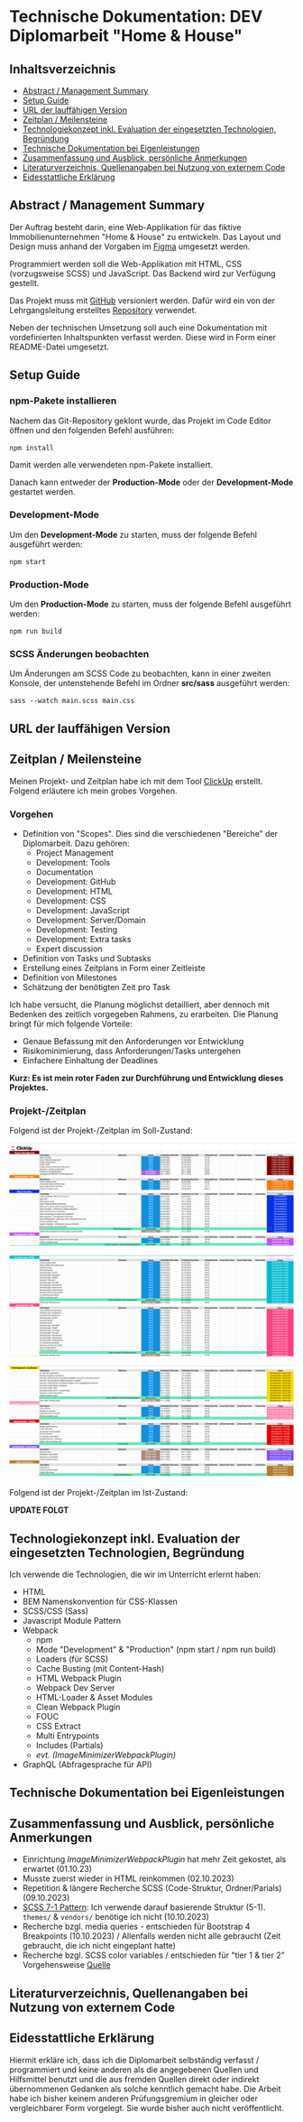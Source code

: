 # Technische Dokumentation: DEV Diplomarbeit "Home & House"

## Inhaltsverzeichnis

- [Abstract / Management Summary](#abstract--management-summary)
- [Setup Guide](#setup-guide)
- [URL der lauffähigen Version](#url-der-lauffähigen-version)
- [Zeitplan / Meilensteine](#zeitplan--meilensteine)
- [Technologiekonzept inkl. Evaluation der eingesetzten Technologien, Begründung](#technologiekonzept-inkl-evaluation-der-eingesetzten-technologien-begründung)
- [Technische Dokumentation bei Eigenleistungen](#technische-dokumentation-bei-eigenleistungen)
- [Zusammenfassung und Ausblick, persönliche Anmerkungen](#zusammenfassung-und-ausblick-persönliche-anmerkungen)
- [Literaturverzeichnis, Quellenangaben bei Nutzung von externem Code](#literaturverzeichnis-quellenangaben-bei-nutzung-von-externem-code)
- [Eidesstattliche Erklärung ](#eidesstattliche-erklärung)

## Abstract / Management Summary

Der Auftrag besteht darin, eine Web-Applikation für das fiktive Immobilienunternehmen "Home & House" zu entwickeln. Das Layout und Design muss anhand der Vorgaben im [Figma](https://bit.ly/3trxvOW) umgesetzt werden.

Programmiert werden soll die Web-Applikation mit HTML, CSS (vorzugsweise SCSS) und JavaScript. Das Backend wird zur Verfügung gestellt.

Das Projekt muss mit [GitHub](https://github.com/) versioniert werden. Dafür wird ein von der Lehrgangsleitung erstelltes [Repository](https://github.com/WebProfessionals/dev23_lea) verwendet.

Neben der technischen Umsetzung soll auch eine Dokumentation mit vordefinierten Inhaltspunkten verfasst werden. Diese wird in Form einer README-Datei umgesetzt.

## Setup Guide

### npm-Pakete installieren

Nachem das Git-Repository geklont wurde, das Projekt im Code Editor öffnen und den folgenden Befehl ausführen:

```
npm install
```

Damit werden alle verwendeten npm-Pakete installiert.

Danach kann entweder der **Production-Mode** oder der **Development-Mode** gestartet werden.

### Development-Mode

Um den **Development-Mode** zu starten, muss der folgende Befehl ausgeführt werden:

```
npm start
```

### Production-Mode

Um den **Production-Mode** zu starten, muss der folgende Befehl ausgeführt werden:

```
npm run build
```

### SCSS Änderungen beobachten

Um Änderungen am SCSS Code zu beobachten, kann in einer zweiten Konsole, der untenstehende Befehl im Ordner **src/sass** ausgeführt werden:

```
sass --watch main.scss main.css
```

## URL der lauffähigen Version

## Zeitplan / Meilensteine

Meinen Projekt- und Zeitplan habe ich mit dem Tool [ClickUp](https://clickup.com/) erstellt. Folgend erläutere ich mein grobes Vorgehen.

### Vorgehen

- Definition von "Scopes". Dies sind die verschiedenen "Bereiche" der Diplomarbeit. Dazu gehören:
  - Project Management
  - Development: Tools
  - Documentation
  - Development: GitHub
  - Development: HTML
  - Development: CSS
  - Development: JavaScript
  - Development: Server/Domain
  - Development: Testing
  - Development: Extra tasks
  - Expert discussion
- Definition von Tasks und Subtasks
- Erstellung eines Zeitplans in Form einer Zeitleiste
- Definition von Milestones
- Schätzung der benötigten Zeit pro Task

Ich habe versucht, die Planung möglichst detailliert, aber dennoch mit Bedenken des zeitlich vorgegeben Rahmens, zu erarbeiten. Die Planung bringt für mich folgende Vorteile:

- Genaue Befassung mit den Anforderungen vor Entwicklung
- Risikominimierung, dass Anforderungen/Tasks untergehen
- Einfachere Einhaltung der Deadlines

**Kurz: Es ist mein roter Faden zur Durchführung und Entwicklung dieses Projektes.**

### Projekt-/Zeitplan

Folgend ist der Projekt-/Zeitplan im Soll-Zustand:

![Zeitplan-1](src/assets/images//documentation/timetable-1.png)

![Zeitplan-2](src/assets/images//documentation/timetable-2.png)

![Zeitplan-2](src/assets/images//documentation/timetable-3.png)

Folgend ist der Projekt-/Zeitplan im Ist-Zustand:

**UPDATE FOLGT**

## Technologiekonzept inkl. Evaluation der eingesetzten Technologien, Begründung

Ich verwende die Technologien, die wir im Unterricht erlernt haben:

- HTML
- BEM Namenskonvention für CSS-Klassen
- SCSS/CSS (Sass)
- Javascript Module Pattern
- Webpack
  - npm
  - Mode "Development" & "Production" (npm start / npm run build)
  - Loaders (für SCSS)
  - Cache Busting (mit Content-Hash)
  - HTML Webpack Plugin
  - Webpack Dev Server
  - HTML-Loader & Asset Modules
  - Clean Webpack Plugin
  - FOUC
  - CSS Extract
  - Multi Entrypoints
  - Includes (Partials)
  - _evt. (ImageMinimizerWebpackPlugin)_
- GraphQL (Abfragesprache für API)

## Technische Dokumentation bei Eigenleistungen

## Zusammenfassung und Ausblick, persönliche Anmerkungen

- Einrichtung _ImageMinimizerWebpackPlugin_ hat mehr Zeit gekostet, als erwartet (01.10.23)
- Musste zuerst wieder in HTML reinkommen (02.10.2023)
- Repetition & längere Recherche SCSS (Code-Struktur, Ordner/Parials) (09.10.2023)
- [SCSS 7-1 Pattern](https://sass-guidelin.es/#the-7-1-pattern): Ich verwende darauf basierende Struktur (5-1). `themes/` & `vendors/` benötige ich nicht (10.10.2023)
- Recherche bzgl. media queries - entschieden für Bootstrap 4 Breakpoints (10.10.2023) / Allenfalls werden nicht alle gebraucht (Zeit gebraucht, die ich nicht eingeplant hatte)
- Recherche bzgl. SCSS color variables / entschieden für "tier 1 & tier 2" Vorgehensweise [Quelle](https://markus.oberlehner.net/blog/two-tier-sass-variables-and-css-custom-properties/)

## Literaturverzeichnis, Quellenangaben bei Nutzung von externem Code

## Eidesstattliche Erklärung

Hiermit erkläre ich, dass ich die Diplomarbeit selbständig verfasst / programmiert und keine anderen als die angegebenen Quellen und Hilfsmittel benutzt und die aus fremden Quellen direkt oder indirekt übernommenen Gedanken als solche kenntlich gemacht habe. Die Arbeit habe ich bisher keinem anderen Prüfungsgremium in gleicher oder vergleichbarer Form vorgelegt. Sie wurde bisher auch nicht veröffentlicht.

